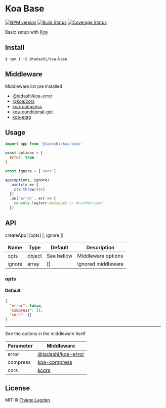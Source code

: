 # Koa Base

[![NPM version][npm-img]][npm]
[![Build Status][ci-img]][ci]
[![Coverage Status][coveralls-img]][coveralls]


[npm-img]:         https://img.shields.io/npm/v/@tadashi/koa-base.svg
[npm]:             https://www.npmjs.com/package/@tadashi/koa-base
[ci-img]:          https://github.com/lagden/koa-base/workflows/Koa%20Base%20CI/badge.svg
[ci]:              https://github.com/lagden/koa-base/actions?query=workflow%3A%22Koa+Base+CI%22
[coveralls-img]:   https://coveralls.io/repos/github/lagden/koa-base/badge.svg?branch=master
[coveralls]:       https://coveralls.io/github/lagden/koa-base?branch=master


Basic setup with [Koa](https://github.com/koajs/koa)

## Install

```
$ npm i -S @tadashi/koa-base
```

## Middleware

Middleware list pre installed

- [@tadashi/koa-error](https://github.com/lagden/koa-error)
- [@koa/cors](https://github.com/koajs/cors)
- [koa-compress](https://github.com/koajs/compress)
- [koa-conditional-get](https://github.com/koajs/conditional-get)
- [koa-etag](https://github.com/koajs/etag)


## Usage

```js
import app from '@tadashi/koa-base'

const options = {
  error: true
}

const ignore = ['cors']

app(options, ignore)
  .use(ctx => {
    ctx.throw(401)
  })
  .on('error', err => {
    console.log(err.message) // Unauthorized
  })
```

## API

createApp( [opts] [, ignore ])

Name   | Type   | Default    | Description
------ | ------ | ---------- | ------------
opts   | object | See bellow | Middleware options
ignore | array  | []         | Ignored middleware


### opts

#### Default

```json
{
  "error": false,
  "compress": {},
  "cors": {}
}
```

---

See the options in the middleware itself

Parameter    | Middleware
-----------  | --------------------
error        | [@tadashi/koa-error](https://github.com/lagden/koa-error)
compress     | [koa-compress](https://github.com/koajs/compress)
cors         | [kcors](https://github.com/koajs/cors)


## License

MIT © [Thiago Lagden](https://github.com/lagden)
